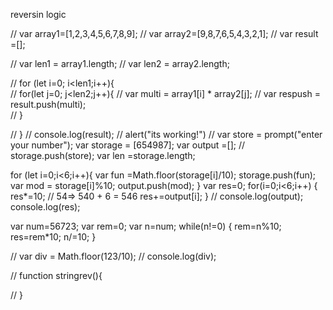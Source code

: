 reversin logic


// var array1=[1,2,3,4,5,6,7,8,9];
// var array2=[9,8,7,6,5,4,3,2,1];
// var result =[];

// var len1 = array1.length;
// var len2 = array2.length;

// for (let i=0; i<len1;i++){       
//     for(let j=0; j<len2;j++){
//         var multi  = array1[i] * array2[j];
//          var respush = result.push(multi);        
//     }
 
// }
//   console.log(result);
// alert("its working!")
// var store = prompt("enter your number");
var storage = [654987];
var output =[];
// storage.push(store);
var len =storage.length;


for (let i=0;i<6;i++){
  var fun =Math.floor(storage[i]/10);
  storage.push(fun);
  var mod = storage[i]%10;
  output.push(mod); 
}
var res=0;
for(i=0;i<6;i++)
{
    res*=10; // 54=> 540 + 6    = 546
  res+=output[i];
}
// console.log(output);
console.log(res);

var num=56723;
var rem=0;
var n=num;
while(n!=0)
  {
    rem=n%10;
    res=rem*10;
    n/=10;
  }


// var div = Math.floor(123/10);
// console.log(div);

// function stringrev(){
  
// }


